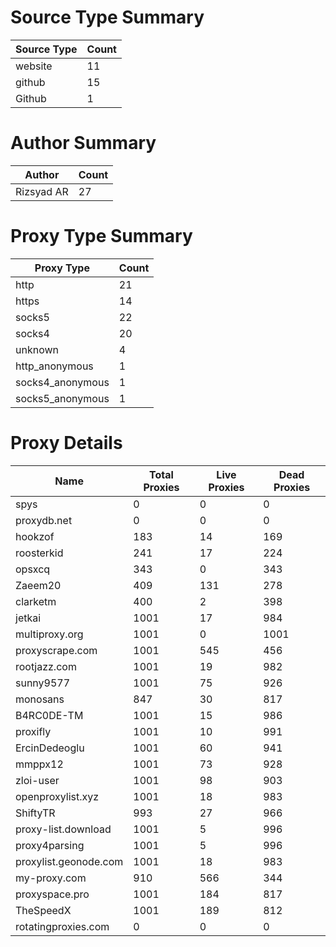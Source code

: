 # Source Type Summary

| Source Type | Count |
|-------------|-------|
| website | 11 |
| github | 15 |
| Github | 1 |


# Author Summary

| Author | Count |
|--------|-------|
| Rizsyad AR | 27 |


# Proxy Type Summary

| Proxy Type | Count |
|------------|-------|
| http | 21 |
| https | 14 |
| socks5 | 22 |
| socks4 | 20 |
| unknown | 4 |
| http_anonymous | 1 |
| socks4_anonymous | 1 |
| socks5_anonymous | 1 |


# Proxy Details

| Name | Total Proxies | Live Proxies | Dead Proxies |
|------|---------------|--------------|---------------|
| spys | 0 | 0 | 0 |
| proxydb.net | 0 | 0 | 0 |
| hookzof | 183 | 14 | 169 |
| roosterkid | 241 | 17 | 224 |
| opsxcq | 343 | 0 | 343 |
| Zaeem20 | 409 | 131 | 278 |
| clarketm | 400 | 2 | 398 |
| jetkai | 1001 | 17 | 984 |
| multiproxy.org | 1001 | 0 | 1001 |
| proxyscrape.com | 1001 | 545 | 456 |
| rootjazz.com | 1001 | 19 | 982 |
| sunny9577 | 1001 | 75 | 926 |
| monosans | 847 | 30 | 817 |
| B4RC0DE-TM | 1001 | 15 | 986 |
| proxifly | 1001 | 10 | 991 |
| ErcinDedeoglu | 1001 | 60 | 941 |
| mmppx12 | 1001 | 73 | 928 |
| zloi-user | 1001 | 98 | 903 |
| openproxylist.xyz | 1001 | 18 | 983 |
| ShiftyTR | 993 | 27 | 966 |
| proxy-list.download | 1001 | 5 | 996 |
| proxy4parsing | 1001 | 5 | 996 |
| proxylist.geonode.com | 1001 | 18 | 983 |
| my-proxy.com | 910 | 566 | 344 |
| proxyspace.pro | 1001 | 184 | 817 |
| TheSpeedX | 1001 | 189 | 812 |
| rotatingproxies.com | 0 | 0 | 0 |
